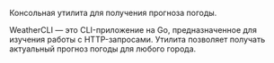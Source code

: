 Консольная утилита для получения прогноза погоды.

WeatherCLI — это CLI-приложение на Go, предназначенное для изучения работы с HTTP-запросами. Утилита позволяет получать актуальный прогноз погоды для любого города.
